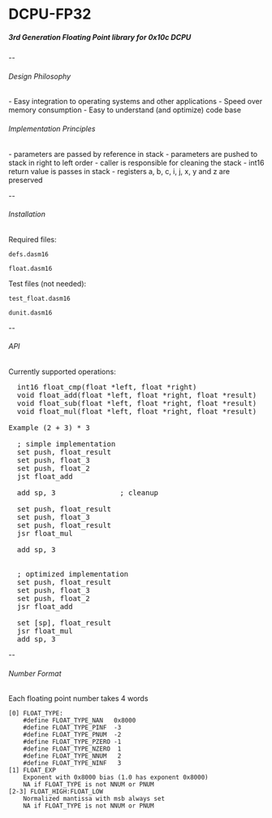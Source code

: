 <h1>DCPU-FP32</h1>
<h5><i>3rd Generation Floating Point library for 0x10c DCPU</i></h5>
--

<h6>Design Philosophy</h6>
 - Easy integration to operating systems and other applications
 - Speed over memory consumption
 - Easy to understand (and optimize) code base

<h6>Implementation Principles</h6>
 - parameters are passed by reference in stack
 - parameters are pushed to stack in right to left order
 - caller is responsible for cleaning the stack
 - int16 return value is passes in stack
 - registers a, b, c, i, j, x, y and z are preserved

--

<h6>Installation</h6>

Required files:

    defs.dasm16

    float.dasm16

Test files (not needed):

    test_float.dasm16
    
    dunit.dasm16

--

<h6>API</h6>

Currently supported operations:
<pre>
  int16 float_cmp(float *left, float *right)
  void float_add(float *left, float *right, float *result)
  void float_sub(float *left, float *right, float *result)
  void float_mul(float *left, float *right, float *result)

Example (2 + 3) * 3

  ; simple implementation
  set push, float_result
  set push, float_3
  set push, float_2
  jst float_add
  
  add sp, 3               ; cleanup

  set push, float_result
  set push, float_3
  set push, float_result
  jsr float_mul
  
  add sp, 3
  

  ; optimized implementation
  set push, float_result
  set push, float_3
  set push, float_2
  jsr float_add

  set [sp], float_result
  jsr float_mul
  add sp, 3
</pre>
--

<h6>Number Format</h6>

Each floating point number takes 4 words

    [0] FLOAT_TYPE:
        #define FLOAT_TYPE_NAN   0x8000
        #define FLOAT_TYPE_PINF  -3
        #define FLOAT_TYPE_PNUM  -2
        #define FLOAT_TYPE_PZERO -1
        #define FLOAT_TYPE_NZERO  1
        #define FLOAT_TYPE_NNUM   2
        #define FLOAT_TYPE_NINF   3
    [1] FLOAT_EXP
        Exponent with 0x8000 bias (1.0 has exponent 0x8000)
        NA if FLOAT_TYPE is not NNUM or PNUM
    [2-3] FLOAT_HIGH:FLOAT_LOW
        Normalized mantissa with msb always set
        NA if FLOAT_TYPE is not NNUM or PNUM

